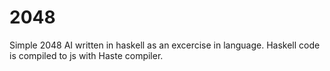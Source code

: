# 2048
Simple 2048 AI written in haskell as an excercise in language. Haskell code is compiled to js with Haste compiler.
